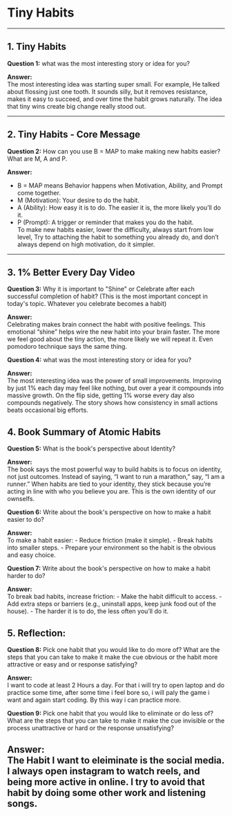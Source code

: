 
# Tiny Habits

---

## 1. Tiny Habits

**Question 1:** what was the most interesting story or idea for you?  

**Answer:**  
The most interesting idea was starting super small. For example, He talked about flossing just one tooth. It sounds silly, but it removes resistance, makes it easy to succeed, and over time the habit grows naturally. The idea that tiny wins create big change really stood out. 

---

## 2. Tiny Habits - Core Message  

**Question 2:** How can you use B = MAP to make making new habits easier? What are M, A and P.  

**Answer:**  
- B = MAP means Behavior happens when Motivation, Ability, and Prompt come together.
- M (Motivation): Your desire to do the habit.
- A (Ability): How easy it is to do. The easier it is, the more likely you’ll do it.
- P (Prompt): A trigger or reminder that makes you do the habit.  
To make new habits easier, lower the difficulty, always start from low level, Try to attaching the habit to something you already do, and don’t always depend on high motivation, do it simpler.
---

## 3. 1% Better Every Day Video 

**Question 3:** Why it is important to "Shine" or Celebrate after each successful completion of habit? (This is the most important concept in today's topic. Whatever you celebrate becomes a habit)  

**Answer:**  
Celebrating makes brain connect the habit with positive feelings. This emotional “shine” helps wire the new habit into your brain faster. The more we feel good about the tiny action, the more likely we will repeat it. Even pomodoro technique says the same thing.

**Question 4:** what was the most interesting story or idea for you? 

**Answer:**  
The most interesting idea was the power of small improvements. Improving by just 1% each day may feel like nothing, but over a year it compounds into massive growth. On the flip side, getting 1% worse every day also compounds negatively. The story shows how consistency in small actions beats occasional big efforts.


## 4. Book Summary of Atomic Habits


**Question 5:** What is the book's perspective about Identity?  

**Answer:**  
The book says the most powerful way to build habits is to focus on identity, not just outcomes. Instead of saying, “I want to run a marathon,” say, “I am a runner.” When habits are tied to your identity, they stick because you’re acting in line with who you believe you are. This is the own identity of our ownselfs.

**Question 6:** Write about the book's perspective on how to make a habit easier to do?  

**Answer:**  
To make a habit easier:
	- Reduce friction (make it simple).
	- Break habits into smaller steps.
	- Prepare your environment so the habit is the obvious and easy choice.  

**Question 7:** Write about the book's perspective on how to make a habit harder to do?  

**Answer:**  
To break bad habits, increase friction:
	- Make the habit difficult to access.
	- Add extra steps or barriers (e.g., uninstall apps, keep junk food out of the house).
	- The harder it is to do, the less often you’ll do it.


## 5. Reflection:

**Question 8:** Pick one habit that you would like to do more of? What are the steps that you can take to make it make the cue obvious or the habit more attractive or easy and or response satisfying? 

**Answer:**  
I want  to code at least 2 Hours a day. For that i will try to open laptop and do practice some time, after some time i feel bore so, i will paly the game i want and again start coding. By this way i can practice more.


**Question 9:** Pick one habit that you would like to eliminate or do less of? What are the steps that you can take to make it make the cue invisible or the process unattractive or hard or the response unsatisfying? 

**Answer:**  
The Habit I want to eleiminate is the social media. I always open instagram to watch reels, and being more active in online. I try to avoid that habit by doing some other work and listening songs. 
---
